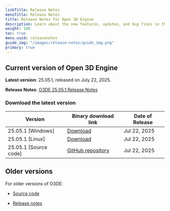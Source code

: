 ```yaml
---
linkTitle: Release Notes
menuTitle: Release Notes
title: Release Notes for Open 3D Engine
description: Learn about the new features, updates, and bug fixes in the current release of Open 3D Engine.
weight: 100
toc: true
menu_uuid: releasenotes
guide_img: "/images/release-notes/guide_img.png"
primary: true
---
```


## Current version of Open 3D Engine

**Latest version**: 25.05.1, released on July 22, 2025.

**Release Notes**: [O3DE 25.05.1 Release Notes](./2505-1-release-notes)


### Download the latest version

| Version                            | Binary download link                             |  Date of Release   |
|------------------------------------|--------------------------------------------------|--------------------|
| 25.05.1 \[Windows\] | [Download](https://o3debinaries.org/download/windows.html) | Jul 22, 2025 |
| 25.05.1 \[Linux\] | [Download](https://o3debinaries.org/download/linux.html) | Jul 22, 2025 |
| 25.05.1 \[Source code\] | [GitHub repository](https://github.com/o3de/o3de/tree/main) |  Jul 22, 2025 |


## Older versions

For older versions of O3DE:

- [Source code](https://github.com/o3de/o3de/releases)

- [Release notes](./archive/)
